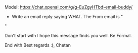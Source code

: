 
Model: https://chat.openai.com/g/g-EuZgyHTbd-email-buddy/
- Write an email reply saying WHAT. The From email is "

"

Don't start with I hope this message finds you well. Be Formal.

End with 
Best regards :),
Chetan
